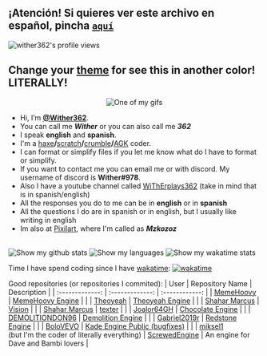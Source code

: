 ## ¡Atención! Si quieres ver este archivo en **español**, pincha [`aquí`](https://github.com/Wither362/Wither362/blob/Espa%C3%B1ol/README.md)

<img src="https://komarev.com/ghpvc/?username=Wither362&label=My%20Profile%20views:&color=0e75b6&style=flat" alt="wither362's profile views" />

## Change your [theme](https://github.com/settings/appearance) for see this in another color! LITERALLY!
<p align="center">
  <img align="center" src="https://user-images.githubusercontent.com/93864752/210538806-f689a418-c423-4865-8626-a99777f8b0bf.gif" alt="One of my gifs" />
</p>



- Hi, I’m **[@Wither362](https://github.com/Wither362)**.
- You can call me ***Wither*** or you can also call me ***362***
- I speak **english** and **spanish**.
- I'm a [haxe](https://haxe.org/)**/**[scratch](https://scratch.mit.edu/)**/**[crumble]()**/**[AGK](https://www.appgamekit.com/) coder.
- I can format or simplify files if you let me know what do I have to format or simplify.
- If you want to contact me you can email me or with discord. My username of discord is **Wither#978**.
- Also I have a youtube channel called [WiThErplays362](https://www.youtube.com/channel/UCsVr-qBLxT0uSWH037BmlHw) (take in mind that is in spanish/english)
- All the responses you do to me can be in **english** or in **spanish**
- All the questions I do are in spanish or in english, but I usually like writing in english
- Im also at [Pixilart](https://www.pixilart.com/wither362), where I'm called as ***Mzkozoz***

<br>


<picture>
  <source media="(prefers-color-scheme: dark)" srcset="https://github-readme-stats.vercel.app/api?username=Wither362&show_icons=true&theme=aura">
  <source media="(prefers-color-scheme: light)" srcset="https://github-readme-stats.vercel.app/api?username=Wither362&show_icons=true&theme=vue">
  <img alt="Show my github stats" src="https://github-readme-stats.vercel.app/api?username=Wither362&show_icons=true&theme=blue-green">
</picture>
<picture>
  <source media="(prefers-color-scheme: dark)" srcset="https://github-readme-stats.vercel.app/api/top-langs/?username=Wither362&theme=aura&langs_count=10&locale=en">
  <source media="(prefers-color-scheme: light)" srcset="https://github-readme-stats.vercel.app/api/top-langs/?username=Wither362&theme=vue&langs_count=10&locale=en">
  <img alt="Show my languages" src="https://github-readme-stats.vercel.app/api/top-langs/?username=Wither362&theme=blue-green&langs_count=10&locale=en">
</picture>
<picture>
  <source media="(prefers-color-scheme: dark)" srcset="https://github-readme-stats.vercel.app/api/wakatime?username=Wither362&theme=aura">
  <source media="(prefers-color-scheme: light)" srcset="https://github-readme-stats.vercel.app/api/wakatime?username=Wither362&theme=vue">
  <img alt="Show my wakatime stats" src="https://github-readme-stats.vercel.app/api/wakatime?username=Wither362&theme=blue-green">
</picture>



Time I have spend coding since I have [wakatime](https://www.wakatime.com): [![wakatime](https://wakatime.com/badge/user/794e428c-35bd-4d93-8f0f-8b7a40bdacd9.svg)](https://wakatime.com/@794e428c-35bd-4d93-8f0f-8b7a40bdacd9)

Good repositories (or repositories I commited):
| User  | Repository Name | Description |
| :-------------: | :-------------: | :------------: |
| [MemeHoovy](https://github.com/MemeHoovy)                                            | [MemeHoovy Engine](https://github.com/MemeHoovy/FNF-MemeHoovy-Engine-New)                           |  |
| [Theoyeah](https://github.com/Theoyeah)                                              | [Theoyeah Engine](https://github.com/Theoyeah/Theoyeah-Engine)                                      |  |
| [Shahar Marcus](https://github.com/ShaharMS)                                         | [Vision](https://github.com/ShaharMS/Vision)                                                        |  |
| [Shahar Marcus](https://github.com/ShaharMS)                                         | [texter](https://github.com/ShaharMS/texter)                                                        |  |
| [Joalor64GH](https://github.com/Joalor64GH)                                          | [Chocolate Engine](https://github.com/Joalor64GH/Chocolate-Engine)                                  |  |
| [DEMOLITIONDON96](https://github.com/DEMOLITIONDON96)                                | [Demolition Engine](https://github.com/DEMOLITIONDON96/Demolition-Engine)                           |  |
| [Gabriel2019r](https://github.com/Gabriel2019r)                                      | [Redstone Engine](https://github.com/Gabriel2019r/FNF-RedstoneEngine)                               |  |
| [BoloVEVO](https://github.com/BoloVEVO)                                              | [Kade Engine Public (bugfixes)](https://github.com/BoloVEVO/Kade-Engine-Public)                     |  |
| [miksel1](https://github.com/miksel1)<br>(but I'm the coder of literally everything) | [ScrewedEngine](https://github.com/miksel1/FNF-ScrewedEngine)                                       | An engine for Dave and Bambi lovers |
